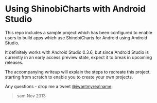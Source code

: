# Using ShinobiCharts with Android Studio

This repo includes a sample project which has been configured to enable users to
build apps which use ShinobiCharts for Android using Android Studio.

It definitely works with Android Studio 0.3.6, but since Android Studio is currently
in an early access preview state, expect it to break in upcoming releases.

The accompanying writeup will explain the steps to recreate this project, starting
from scratch to enable you to create your own projects.

Any questions - drop me a tweet [@iwantmyrealname](https://twitter.com/iwantmyrealname).

> sam
> Nov 2013